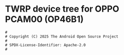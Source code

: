 # TWRP device tree for OPPO PCAM00 (OP46B1)

```
#
# Copyright (C) 2025 The Android Open Source Project
#
# SPDX-License-Identifier: Apache-2.0
#
```
